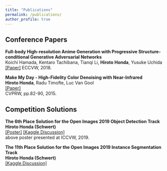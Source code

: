 ```yaml
---
title: "Publications"
permalink: /publications/
author_profile: true
---
```


## Conference Papers

<b>Full-body High-resolution Anime Generation with Progressive Structure-conditional Generative Adversarial Networks</b>  
Koichi Hamada, Kentaro Tachibana, Tianqi Li, <b>Hiroto Honda</b>, Yusuke Uchida  
[[Paper]](https://arxiv.org/abs/1809.01890)
ECCVW, 2018.  

<b>Make My Day - High-Fidelity Color Denoising with Near-Infrared</b>  
<b>Hiroto Honda</b>, Radu Timofte, Luc Van Gool  
[[Paper]](http://people.ee.ethz.ch/~timofter/publications/Honda-CVPRW-2015.pdf)  
CVPRW, pp.82-90, 2015.  

## Competition Solutions

<b>The 6th Place Solution for the Open Images 2019 Object Detection Track</b>  
<b>Hiroto Honda (Schwert)</b>  
[[Poster]](../files/schwert_open_images_6th_solution_v1.pdf)
[[Kaggle Discussion]](https://www.kaggle.com/c/open-images-2019-object-detection/discussion/110953)  
above poster presented at ICCVW, 2019.  

<b>The 11th Place Solution for the Open Images 2019 Instance Segmentation Track</b>  
<b>Hiroto Honda (Schwert)</b>  
[[Kaggle Discussion]](https://www.kaggle.com/c/open-images-2019-instance-segmentation/discussion/111351)  
